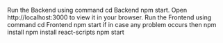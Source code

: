Run the Backend using command 
cd Backend
npm start.
Open http://localhost:3000 to view it in your browser.
Run the Frontend using command
cd Frontend
npm start
if in case any problem occurs then
npm install
npm install react-scripts
npm start
